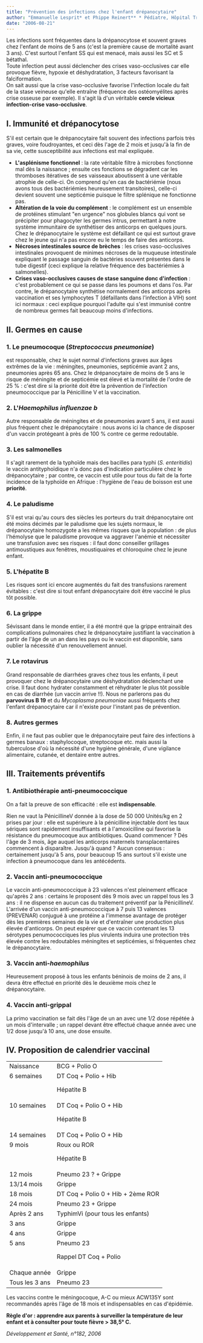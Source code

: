 ```yaml
---
title: "Prévention des infections chez l'enfant drépanocytaire"
author: "Emmanuelle Lesprit* et Phippe Reinert** * Pédiatre, Hôpital Trousseau, Paris. ** Pédiatre, Hôpital Intercommunal, Créteil."
date: "2006-08-21"
---
```


<div class="teaser"><p>Les infections sont fréquentes dans la drépanocytose et souvent graves chez l'enfant de moins de 5 ans (c'est la première cause de mortalité avant 3 ans). C'est surtout l'enfant SS qui est menacé, mais aussi les SC et S bétathal.<br />
Toute infection peut aussi déclencher des crises vaso-occlusives car elle provoque fièvre, hypoxie et déshydratation, 3 facteurs favorisant la falciformation.<br />
On sait aussi que la crise vaso-occlusive favorise l'infection locale du fait de la stase veineuse qu'elle entraîne (fréquence des ostéomyélites après crise osseuse par exemple). Il s'agit là d'un véritable <strong>cercle vicieux infection-crise vaso-occlusive</strong>.</p></div>

## I. Immunité et drépanocytose

S'il est certain que le drépanocytaire fait souvent des infections parfois très graves, voire foudroyantes, et ceci dès l'age de 2 mois et jusqu'à la fin de sa vie, cette susceptibilité aux infections est mal expliquée.

- **L'asplénisme fonctionnel** : la rate véritable filtre à microbes fonctionne mal dès la naissance ; ensuite ces fonctions se dégradent car les thromboses itératives de ses vaisseaux aboutissent à une véritable atrophie de celle-ci. On comprend qu'en cas de bactériémie (nous avons tous des bactériémies heureusement transitoires), celle-ci devient souvent une septicémie puisque le filtre splénique ne fonctionne pas.
- **Altération de la voie du complément** : le complément est un ensemble de protéines stimulant "en urgence" nos globules blancs qui vont se précipiter pour phagocyter les germes intrus, permettant à notre système immunitaire de synthétiser des anticorps en quelques jours. Chez le drépanocytaire le système est défaillant ce qui est surtout grave chez le jeune qui n'a pas encore eu le temps de faire des anticorps.
- **Nécroses intestinales source de brèches** : les crises vaso-occlusives intestinales provoquent de minimes nécroses de la muqueuse intestinale expliquant le passage sanguin de bactéries souvent présentes dans le tube digestif (ceci explique la relative fréquence des bactériémies à salmonelles).
- **Crises vaso-occlusives causes de stase sanguine donc d'infection** : c'est probablement ce qui se passe dans les poumons et dans l'os. Par contre, le drépanocytaire synthétise normalement des anticorps après vaccination et ses lymphocytes T (défaillants dans l'infection à VIH) sont ici normaux : ceci explique pourquoi l'adulte qui s'est immunisé contre de nombreux germes fait beaucoup moins d'infections.

## II. Germes en cause

### 1. Le pneumocoque (*Streptococcus pneumoniae*)

est responsable, chez le sujet normal d'infections graves aux âges extrêmes de la vie : méningites, pneumonies, septicémie avant 2 ans, pneumonies après 65 ans. Chez le drépanocytaire de moins de 5 ans le risque de méningite et de septicémie est élevé et la mortalité de l'ordre de 25 % : c'est dire si la priorité doit être la prévention de l'infection pneumococcique par la Pénicilline V et la vaccination.

### 2. L'*Haemophilus influenzae b*

Autre responsable de méningites et de pneumonies avant 5 ans, il est aussi plus fréquent chez le drépanocytaire : nous avons ici la chance de disposer d'un vaccin protégeant à près de 100 % contre ce germe redoutable.

### 3. Les salmonelles

Il s'agit rarement de la typhoïde mais des bacilles para typhi (*S. enteritidis*) le vaccin antityphoïdique n'a donc pas d'indication particulière chez le drépanocytaire ; par contre, ce vaccin est utile pour tous du fait de la forte incidence de la typhoïde en Afrique : l'hygiène de l'eau de boisson est une **priorité**.

### 4. Le paludisme

S'il est vrai qu'au cours des siècles les porteurs du trait drépanocytaire ont été moins décimés par le paludisme que les sujets normaux, le drépanocytaire homozygote a les mêmes risques que la population : de plus l'hémolyse que le paludisme provoque va aggraver l'anémie et nécessiter une transfusion avec ses risques : il faut donc conseiller grillages antimoustiques aux fenêtres, moustiquaires et chloroquine chez le jeune enfant.

### 5. L'hépatite B

Les risques sont ici encore augmentés du fait des transfusions rarement évitables : c'est dire si tout enfant drépanocytaire doit être vacciné le plus tôt possible.

### 6. La grippe

Sévissant dans le monde entier, il a été montré que la grippe entrainait des complications pulmonaires chez le drépanocytaire justifiant la vaccination à partir de l'âge de un an dans les pays ou le vaccin est disponible, sans oublier la nécessité d'un renouvellement annuel.

### 7. Le rotavirus

Grand responsable de diarrhées graves chez tous les enfants, il peut provoquer chez le drépanocytaire une déshydratation déclenchant une crise. Il faut donc hydrater constamment et réhydrater le plus tôt possible en cas de diarrhée (un vaccin arrive !!). Nous ne parlerons pas du **parvovirus B 19** et du *Mycoplasma pneumoniae* aussi fréquents chez l'enfant drépanocytaire car il n'existe pour l'instant pas de prévention.

### 8. Autres germes

Enfin, il ne faut pas oublier que le drépanocytaire peut faire des infections à germes banaux : staphylocoque, streptocoque etc. mais aussi la tuberculose d'où la nécessité d'une hygiène générale, d'une vigilance alimentaire, cutanée, et dentaire entre autres.

## III. Traitements préventifs

### 1. Antibiothérapie anti-pneumococcique

On a fait la preuve de son efficacité : elle est **indispensable**.

Rien ne vaut la PénicillineV donnée à la dose de 50 000 Unités/kg en 2 prises par jour : elle est supérieure à la pénicilline injectable dont les taux sériques sont rapidement insuffisants et à l'amoxicilline qui favorise la résistance du pneumocoque aux antibiotiques. Quand commencer ? Dés l'âge de 3 mois, âge auquel les anticorps maternels transplacentaires commencent à disparaître. Jusqu'à quand ? Aucun consensus : certainement jusqu'à 5 ans, pour beaucoup 15 ans surtout s'il existe une infection à pneumocoque dans les antécédents.

### 2. Vaccin anti-pneumococcique

Le vaccin anti-pneumococcique à 23 valences n'est pleinement efficace qu'après 2 ans : certains le proposent dès 9 mois avec un rappel tous les 3 ans : il ne dispense en aucun cas du traitement préventif par la PénicillineV. L'arrivée d'un vaccin anti-pneumococcique à 7 puis 13 valences (PREVENAR) conjugué à une protéine a l'immense avantage de protéger dès les premières semaines de la vie et d'entraîner une production plus élevée d'anticorps. On peut espérer que ce vaccin contenant les 13 sérotypes penumococciques les plus virulents induira une protection très élevée contre les redoutables méningites et septicémies, si fréquentes chez le drépanocytaire.

### 3. Vaccin anti-*haemophilus*

Heureusement proposé à tous les enfants béninois de moins de 2 ans, il devra être effectué en priorité dès le deuxième mois chez le drépanocytaire.

### 4. Vaccin anti-grippal

La primo vaccination se fait dès l'âge de un an avec une 1/2 dose répétée à un mois d'intervalle ; un rappel devant être effectué chaque année avec une 1/2 dose jusqu'à 10 ans, une dose ensuite.

## IV. Proposition de calendrier vaccinal

<table>

<tbody>

<tr>

<td valign="top">Naissance</td>

<td valign="top">BCG + Polio O</td>

</tr>

<tr>

<td valign="top">6 semaines</td>

<td valign="top">DT Coq + Polio + Hib

Hépatite B

</td>

</tr>

<tr>

<td valign="top">10 semaines</td>

<td valign="top">DT Coq + Polio O + Hib

Hépatite B

</td>

</tr>

<tr>

<td valign="top">14 semaines</td>

<td valign="top">DT Coq + Polio O + Hib</td>

</tr>

<tr>

<td valign="top">9 mois</td>

<td valign="top">Roux ou ROR

Hépatite B

</td>

</tr>

<tr>

<td valign="top">12 mois</td>

<td valign="top">Pneumo 23 ? + Grippe</td>

</tr>

<tr>

<td valign="top">13/14 mois</td>

<td valign="top">Grippe</td>

</tr>

<tr>

<td valign="top">18 mois</td>

<td valign="top">DT Coq + Polio 0 + Hib + 2ème ROR</td>

</tr>

<tr>

<td valign="top">24 mois</td>

<td valign="top">Pneumo 23 + Grippe</td>

</tr>

<tr>

<td valign="top">Après 2 ans</td>

<td valign="top">TyphimVi (pour tous les enfants)</td>

</tr>

<tr>

<td valign="top">3 ans</td>

<td valign="top">Grippe</td>

</tr>

<tr>

<td valign="top">4 ans</td>

<td valign="top">Grippe</td>

</tr>

<tr>

<td valign="top">5 ans</td>

<td valign="top">Pneumo 23

Rappel DT Coq + Polio

</td>

</tr>

<tr>

<td valign="top">Chaque année</td>

<td valign="top">Grippe</td>

</tr>

<tr>

<td valign="top">Tous les 3 ans</td>

<td valign="top">Pneumo 23</td>

</tr>

</tbody>

</table>

Les vaccins contre le méningocoque, A-C ou mieux ACW135Y sont recommandés après l'âge de 18 mois et indispensables en cas d'épidémie.

**Règle d'or : apprendre aux parents à surveiller la température de leur enfant et à consulter pour toute fièvre > 38,5° C.**

*Développement et Santé, n°182, 2006*
